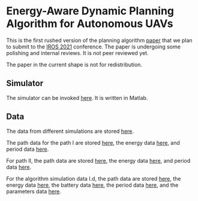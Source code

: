 # Energy-Aware Dynamic Planning Algorithm for Autonomous UAVs

This is the first rushed version of the planning algorithm [paper](pdf/iros_2021.pdf) that we plan to submit to the [IROS 2021](https://www.iros2021.org/) conference. The paper is undergoing some polishing and internal reviews. It is not peer reviewed yet.

The paper in the current shape is not for redistribution.


## Simulator

The simulator can be invoked [here](scripts/SIM8.m). It is written in Matlab.

## Data

The data from different simulations are stored [here](data/simulation3).

The path data for the path I are stored [here](data/simulation3/raw5/new_physics/static/position_simulation3Ds.csv), the energy data [here](data/simulation3/raw5/new_physics/static/energy_simulation3Ds.csv), and period data [here](data/simulation3/raw5/new_physics/static/perioddata_simulation3Ds.csv). 

For path II, the path data are stored [here](data/simulation3/raw1/new_physics/static/position_simulation3s.csv), the energy data [here](data/simulation3/raw1/new_physics/static/energy_simulation3s.csv), and period data [here](data/simulation3/raw1/new_physics/static/perioddata_simulation3s.csv).

For the algorithm simulation data I.d, the path data are stored [here](data/simulation3/raw5/new_physics/dynamic/position_simulation3D.csv), the energy data [here](data/simulation3/raw5/new_physics/dynamic/energy_simulation3D.csv), the battery data [here](data/simulation3/raw5/new_physics/dynamic/bat_simulation3D.csv),  the period data [here](data/simulation3/raw5/new_physics/dynamic/perioddata_simulation3D.csv), and the parameters data [here](data/simulation3/raw5/new_physics/dynamic/ctl_simulation3D.csv).


